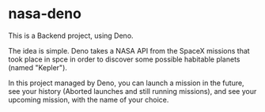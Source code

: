 # nasa-deno
This is a Backend project, using Deno.

The idea is simple. Deno takes a NASA API from the SpaceX missions that took place in spce
in order to discover some possible habitable planets (named "Kepler").

In this project managed by Deno, you can launch a mission in the future, see your history (Aborted launches and still running missions),
and see your upcoming mission, with the name of your choice.
